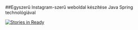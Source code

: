 ##Egyszerű Instagram-szerű weboldal készítése Java Spring technológiával

[![Stories in Ready](https://badge.waffle.io/bme-temalabor-instagram/egyesrepo.svg?label=ready&title=Waffle)](http://waffle.io/bme-temalabor-instagram/egyesrepo)